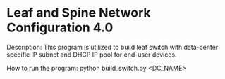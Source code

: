 # Leaf and Spine Network Configuration 4.0
Description: This program is utilized to build leaf switch with data-center specific IP subnet and DHCP IP pool for end-user devices.

How to run the program:
python build_switch.py <DC_NAME>
